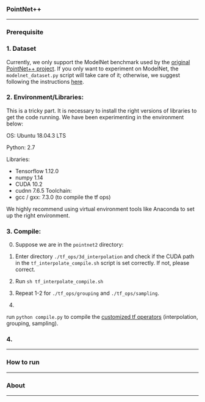 ### PointNet++
------------

### Prerequisite
### 1. Dataset
Currently, we only support the ModelNet benchmark used by the [original PointNet++ project](https://github.com/charlesq34/pointnet2). 
If you only want to experiment on ModelNet, the ```modelnet_dataset.py``` script will take care of it; otherwise, we suggest following the instructions [here](https://github.com/charlesq34/pointnet2#prepare-your-own-data).

### 2. Environment/Libraries:
This is a tricky part. It is necessary to install the right versions of libraries to get the code running.
We have been experimenting in the environment below:

OS: Ubuntu 18.04.3 LTS

Python: 2.7

Libraries:
- Tensorflow 1.12.0 
- numpy 1.14
- CUDA 10.2
- cudnn 7.6.5
Toolchain:
- gcc / gxx: 7.3.0 (to compile the tf ops)

We highly recommend using virtual environment tools like Anaconda to set up the right environment. 

### 3. Compile:
0. Suppose we are in the ```pointnet2``` directory:

1. Enter directory ```./tf_ops/3d_interpolation``` and check if the CUDA path in the ```tf_interpolate_compile.sh``` script is set correctly. If not, please correct.
2. Run ```sh tf_interpolate_compile.sh```
3. Repeat 1-2 for ```./tf_ops/grouping``` and ```./tf_ops/sampling```.
4. 
run 
```python compile.py``` 
to compile the [customized tf operators](https://github.com/charlesq34/pointnet2#compile-customized-tf-operators) (interpolation, grouping, sampling). 

### 4. 

------------

### How to run

------------

### About
------------
